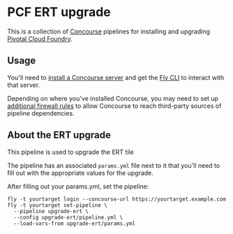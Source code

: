 # PCF ERT upgrade 

This is a collection of [Concourse](https://concourse.ci) pipelines for
installing and upgrading [Pivotal Cloud Foundry](https://pivotal.io/platform).

## Usage

You'll need to [install a Concourse server](https://concourse.ci/installing.html)
and get the [Fly CLI](https://concourse.ci/fly-cli.html)
to interact with that server.

Depending on where you've installed Concourse, you may need to set up
[additional firewall rules](FIREWALL.md "Firewall") to allow Concourse to reach
third-party sources of pipeline dependencies.

## About the ERT upgrade

This pipeline is used to upgrade the ERT tile

The pipeline has an associated `params.yml` file next to it that you'll need to fill out with the appropriate values for the upgrade.

After filling out your params.yml, set the pipeline:

```
fly -t yourtarget login --concourse-url https://yourtarget.example.com
fly -t yourtarget set-pipeline \
  --pipeline upgrade-ert \
  --config upgrade-ert/pipeline.yml \
  --load-vars-from upgrade-ert/params.yml
```
